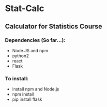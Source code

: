 # Stat-Calc
## Calculator for Statistics Course

### Dependencies (So far...):

* Node.JS and npm
* python2
* react
* Flask

### To install:

* install npm and Node.js
* npm install
* pip install flask

